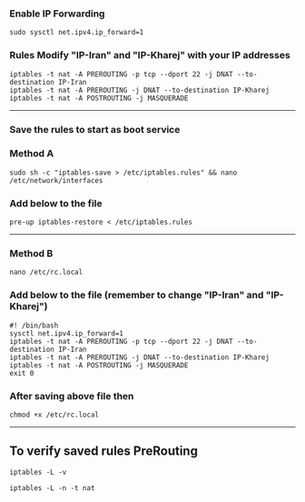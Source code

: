 ### Enable IP Forwarding
```
sudo sysctl net.ipv4.ip_forward=1
```
### Rules Modify "IP-Iran" and "IP-Kharej" with your IP addresses
```
iptables -t nat -A PREROUTING -p tcp --dport 22 -j DNAT --to-destination IP-Iran
iptables -t nat -A PREROUTING -j DNAT --to-destination IP-Kharej
iptables -t nat -A POSTROUTING -j MASQUERADE
```
--------------------------------------------------------------------------------------------------------
### Save the rules to start as boot service

### Method A 
```
sudo sh -c "iptables-save > /etc/iptables.rules" && nano /etc/network/interfaces
```
### Add below to the file
```
pre-up iptables-restore < /etc/iptables.rules
```
-------------------------------------------------------------------------------------------------------
### Method B
```
nano /etc/rc.local
```
### Add below to the file (remember to change "IP-Iran" and "IP-Kharej")

```
#! /bin/bash
sysctl net.ipv4.ip_forward=1
iptables -t nat -A PREROUTING -p tcp --dport 22 -j DNAT --to-destination IP-Iran
iptables -t nat -A PREROUTING -j DNAT --to-destination IP-Kharej
iptables -t nat -A POSTROUTING -j MASQUERADE
exit 0
```
### After saving above file then
```
chmod +x /etc/rc.local
``` 
--------------------------------------------------------------------------------------------------
## To verify saved rules PreRouting
```
iptables -L -v
```
```
iptables -L -n -t nat
```
